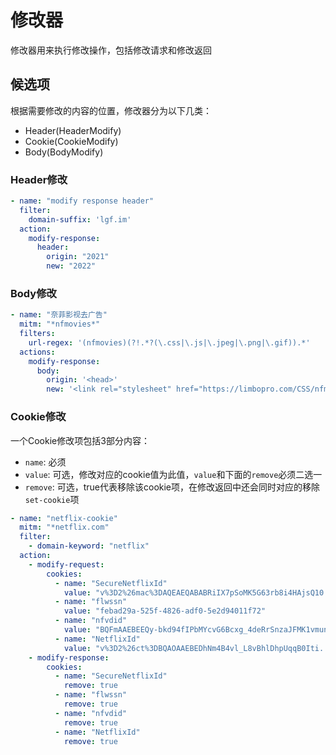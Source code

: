 # 修改器

修改器用来执行修改操作，包括修改请求和修改返回

## 候选项

根据需要修改的内容的位置，修改器分为以下几类：

- Header(HeaderModify)
- Cookie(CookieModify)
- Body(BodyModify)

### Header修改

```yaml
- name: "modify response header"
  filter:
    domain-suffix: 'lgf.im'
  action:
    modify-response:
      header:
        origin: "2021"
        new: "2022"
```

### Body修改

```yaml
- name: "奈菲影视去广告"
  mitm: "*nfmovies*"
  filters:
    url-regex: '(nfmovies)(?!.*?(\.css|\.js|\.jpeg|\.png|\.gif)).*'
  actions:
    modify-response:
      body:
        origin: '<head>'
        new: '<link rel="stylesheet" href="https://limbopro.com/CSS/nfmovies.css"......'
```

### Cookie修改

一个Cookie修改项包括3部分内容：

- `name`: 必须
- `value`: 可选，修改对应的cookie值为此值，`value`和下面的`remove`必须二选一
- `remove`: 可选，true代表移除该cookie项，在修改返回中还会同时对应的移除`set-cookie`项


```yaml
- name: "netflix-cookie"
  mitm: "*netflix.com"
  filter:
    - domain-keyword: "netflix"
  action:
    - modify-request:
        cookies:
          - name: "SecureNetflixId"
            value: "v%3D2%26mac%3DAQEAEQABABRiIX7pSoMK5G63rb8i4HAjsQ10......"
          - name: "flwssn"
            value: "febad29a-525f-4826-adf0-5e2d94011f72"
          - name: "nfvdid"
            value: "BQFmAAEBEEQy-bkd94fIPbMYcvG6Bcxg_4deRrSnzaJFMK1vmunodPN......"
          - name: "NetflixId"
            value: "v%3D2%26ct%3DBQAOAAEBEDhNm4B4vl_L8vBhlDhpUqqB0Iti......"
    - modify-response:
        cookies:
          - name: "SecureNetflixId"
            remove: true
          - name: "flwssn"
            remove: true
          - name: "nfvdid"
            remove: true
          - name: "NetflixId"
            remove: true

```